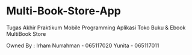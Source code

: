 # Multi-Book-Store-App
Tugas Akhir Praktikum Mobile Programming
Aplikasi Toko Buku & Ebook MultiBook Store

Owned By :
Irham Nurrahman - 065117020
Yunita - 065117011
